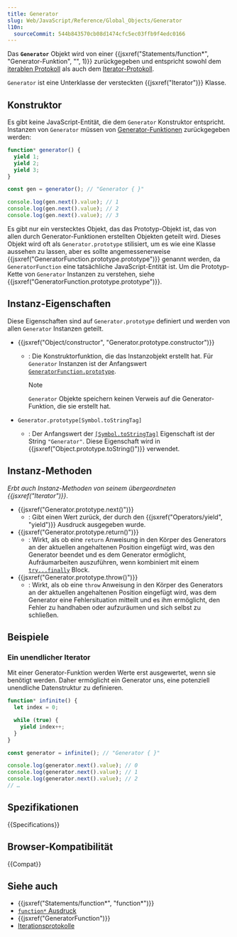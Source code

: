 ```yaml
---
title: Generator
slug: Web/JavaScript/Reference/Global_Objects/Generator
l10n:
  sourceCommit: 544b843570cb08d1474cfc5ec03ffb9f4edc0166
---
```


Das **`Generator`** Objekt wird von einer {{jsxref("Statements/function*", "Generator-Funktion", "", 1)}} zurückgegeben und entspricht sowohl dem [iterablen Protokoll](/de/docs/Web/JavaScript/Reference/Iteration_protocols#the_iterable_protocol) als auch dem [Iterator-Protokoll](/de/docs/Web/JavaScript/Reference/Iteration_protocols#the_iterator_protocol).

`Generator` ist eine Unterklasse der versteckten {{jsxref("Iterator")}} Klasse.

## Konstruktor

Es gibt keine JavaScript-Entität, die dem `Generator` Konstruktor entspricht. Instanzen von `Generator` müssen von [Generator-Funktionen](/de/docs/Web/JavaScript/Reference/Statements/function*) zurückgegeben werden:

```js
function* generator() {
  yield 1;
  yield 2;
  yield 3;
}

const gen = generator(); // "Generator { }"

console.log(gen.next().value); // 1
console.log(gen.next().value); // 2
console.log(gen.next().value); // 3
```

Es gibt nur ein verstecktes Objekt, das das Prototyp-Objekt ist, das von allen durch Generator-Funktionen erstellten Objekten geteilt wird. Dieses Objekt wird oft als `Generator.prototype` stilisiert, um es wie eine Klasse aussehen zu lassen, aber es sollte angemessenerweise {{jsxref("GeneratorFunction.prototype.prototype")}} genannt werden, da `GeneratorFunction` eine tatsächliche JavaScript-Entität ist. Um die Prototyp-Kette von `Generator` Instanzen zu verstehen, siehe {{jsxref("GeneratorFunction.prototype.prototype")}}.

## Instanz-Eigenschaften

Diese Eigenschaften sind auf `Generator.prototype` definiert und werden von allen `Generator` Instanzen geteilt.

- {{jsxref("Object/constructor", "Generator.prototype.constructor")}}
  - : Die Konstruktorfunktion, die das Instanzobjekt erstellt hat. Für `Generator` Instanzen ist der Anfangswert [`GeneratorFunction.prototype`](/de/docs/Web/JavaScript/Reference/Global_Objects/GeneratorFunction).

    > [!NOTE]
    > `Generator` Objekte speichern keinen Verweis auf die Generator-Funktion, die sie erstellt hat.

- `Generator.prototype[Symbol.toStringTag]`
  - : Der Anfangswert der [`[Symbol.toStringTag]`](/de/docs/Web/JavaScript/Reference/Global_Objects/Symbol/toStringTag) Eigenschaft ist der String `"Generator"`. Diese Eigenschaft wird in {{jsxref("Object.prototype.toString()")}} verwendet.

## Instanz-Methoden

_Erbt auch Instanz-Methoden von seinem übergeordneten {{jsxref("Iterator")}}_.

- {{jsxref("Generator.prototype.next()")}}
  - : Gibt einen Wert zurück, der durch den {{jsxref("Operators/yield", "yield")}} Ausdruck ausgegeben wurde.
- {{jsxref("Generator.prototype.return()")}}
  - : Wirkt, als ob eine `return` Anweisung in den Körper des Generators an der aktuellen angehaltenen Position eingefügt wird, was den Generator beendet und es dem Generator ermöglicht, Aufräumarbeiten auszuführen, wenn kombiniert mit einem [`try...finally`](/de/docs/Web/JavaScript/Reference/Statements/try...catch#the_finally_block) Block.
- {{jsxref("Generator.prototype.throw()")}}
  - : Wirkt, als ob eine `throw` Anweisung in den Körper des Generators an der aktuellen angehaltenen Position eingefügt wird, was dem Generator eine Fehlersituation mitteilt und es ihm ermöglicht, den Fehler zu handhaben oder aufzuräumen und sich selbst zu schließen.

## Beispiele

### Ein unendlicher Iterator

Mit einer Generator-Funktion werden Werte erst ausgewertet, wenn sie benötigt werden. Daher ermöglicht ein Generator uns, eine potenziell unendliche Datenstruktur zu definieren.

```js
function* infinite() {
  let index = 0;

  while (true) {
    yield index++;
  }
}

const generator = infinite(); // "Generator { }"

console.log(generator.next().value); // 0
console.log(generator.next().value); // 1
console.log(generator.next().value); // 2
// …
```

## Spezifikationen

{{Specifications}}

## Browser-Kompatibilität

{{Compat}}

## Siehe auch

- {{jsxref("Statements/function*", "function*")}}
- [`function*` Ausdruck](/de/docs/Web/JavaScript/Reference/Operators/function*)
- {{jsxref("GeneratorFunction")}}
- [Iterationsprotokolle](/de/docs/Web/JavaScript/Reference/Iteration_protocols)
